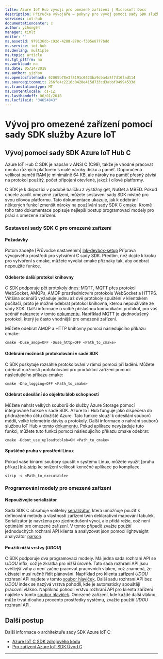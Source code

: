 ```yaml
---
title: Azure IoT Hub vývoji pro omezené zařízení | Microsoft Docs
description: Příručka vývojáře – pokyny pro vývoj pomocí sady SDK služby Azure IoT pro omezené zařízení.
services: iot-hub
documentationcenter: c
author: yzhong94
manager: timlt
editor: ''
ms.assetid: 979136db-c92d-4288-870c-f305e8777bdd
ms.service: iot-hub
ms.devlang: multiple
ms.topic: article
ms.tgt_pltfrm: na
ms.workload: na
ms.date: 05/24/2018
ms.author: yizhon
ms.openlocfilehash: 62065b78e3f8191c6423ba9dba4a8f7d16fad114
ms.sourcegitcommit: 266fe4c2216c0420e415d733cd3abbf94994533d
ms.translationtype: MT
ms.contentlocale: cs-CZ
ms.lasthandoff: 06/01/2018
ms.locfileid: "34654843"
---
```

# <a name="develop-for-constrained-devices-using-azure-iot-sdks"></a>Vývoj pro omezené zařízení pomocí sady SDK služby Azure IoT

## <a name="develop-using-azure-iot-hub-c-sdk"></a>Vývoj pomocí sady SDK Azure IoT Hub C
Azure IoT Hub C SDK je napsán v ANSI C (C99), takže je vhodné pracovat mnoha různých platforem s malé nároky disku a paměť.  Doporučená velikost paměti RAM je minimálně 64 KB, ale nároky na paměť přesný závisí na protokol použitý, počet připojení otevřené, jakož i cílové platformy.

C SDK je k dispozici v podobě balíčku z výstižný get, NuGet a MBED.  Pokud chcete zacílit omezené zařízení, můžete sestavení sady SDK místně pro svou cílovou platformu. Tato dokumentace ukazuje, jak k odebrání některých funkcí zmenšit nároky na používání sady SDK C [cmake][lnk-cmake].  Kromě toho tato dokumentace popisuje nejlepší postup programovací modely pro práci s omezené zařízení.

### <a name="building-the-c-sdk-for-constrained-devices"></a>Sestavení sady SDK C pro omezené zařízení
#### <a name="prerequisites"></a>Požadavky
Potom zadejte [Průvodce nastavením] [ lnk-devbox-setup] Příprava vývojového prostředí pro vytváření C sady SDK.  Předtím, než dojde k kroku pro vytvoření s cmake, můžete vyvolat cmake příznaky tak, aby odebrat nepoužité funkce.

#### <a name="remove-additional-protocol-libraries"></a>Odeberte další protokol knihovny
C SDK podporuje pět protokoly dnes: MQTT, MQTT přes protokol WebSocket, AMQPs, AMQP prostřednictvím protokolu WebSocket a HTTPS.    Většina scénářů vyžaduje jednu až dvě protokoly spuštění v klientském počítači, proto je možné odebrat protokol knihovna, kterou nepoužíváte ze sady SDK.  Další informace o volbě příslušnou komunikační protokol, pro váš scénář naleznete v tomto [dokumentu][lnk-choosing-protocol].  Například MQTT je zjednodušený protokol, který je často vhodnější pro omezené zařízení.

Můžete odebrat AMQP a HTTP knihovny pomocí následujícího příkazu cmake:
```
cmake -Duse_amqp=OFF -Duse_http=OFF <Path_to_cmake>
```

#### <a name="remove-sdk-logging-capability"></a>Odebrání možnosti protokolování v sadě SDK
C SDK poskytuje rozsáhlé protokolování v rámci pomoci při ladění. Můžete odebrat možnosti protokolování pro produkční zařízení pomocí následujícího příkazu cmake:
```
cmake -Dno_logging=OFF <Path_to_cmake>
```

#### <a name="remove-upload-to-blob-capability"></a>Odebrat odesílání do objektu blob schopností
Můžete nahrát velkých souborů do služby Azure Storage pomocí integrované funkce v sadě SDK.  Azure IoT Hub funguje jako dispečera do přidruženého účtu úložiště Azure.  Tato funkce slouží k odesílání souborů médií, velké telemetrie dávky a protokoly.  Další informace o nahrání souborů službou IoT Hub v tomto [dokumentu][lnk-hub-file-upload].  Pokud aplikace nevyžaduje tuto funkci, můžete tuto funkci pomocí následujícího příkazu cmake odebrat:
```
cmake -Ddont_use_uploadtoblob=ON <Path_to_cmake>
```
#### <a name="running-strip-on-linux-environment"></a>Spuštěné pruhu v prostředí Linux
Pokud vaše binární soubory spustit v systému Linux, můžete využít [pruhu příkaz] [ lnk-strip] ke snížení velikosti konečné aplikace po kompilace.
```
strip -s <Path_to_executable>
```

### <a name="programming-models-for-constrained-devices"></a>Programování modely pro omezené zařízení
#### <a name="avoid-using-the-serializer"></a>Nepoužívejte serializátor
Sada SDK C obsahuje volitelný [serializátor][lnk-serializer], která umožňuje použít k definování metody a vlastnosti zařízení twin deklarativní mapování tabulek.  Serializátor je navržena pro zjednodušení vývoj, ale přidá režie, což není optimální pro omezené zařízení.  V tomto případě zvažte použití jednoduchých rozhraní API klienta a analyzovat json pomocí lightweight analyzátor [parson][lnk-parson].

#### <a name="use-the-lower-layer-ll"></a>Použití nižší vrstvy (_UDOU_)
C SDK podporuje dva programovací modely.  Má jedna sada rozhraní API se _UDOU_ infix, což je zkratka pro nižší úrovně.  Tato sada rozhraní API jsou světlejší váhy a není začne pracovat pracovních vláken, což znamená, že uživatel musí ručně řídit plánování.  Například pro klienta zařízení _UDOU_ rozhraní API najdete v tomto [soubor hlaviček](https://github.com/Azure/azure-iot-sdk-c/blob/master/iothub_client/inc/iothub_device_client_ll.h).  Další sadu rozhraní API bez _UDOU_ index se nazývá vrstva pohodlí, kde je automaticky spouštějí pracovní vlákno.  Například pohodlí vrstvu rozhraní API pro klienta zařízení najdete v tomto [soubor hlaviček](https://github.com/Azure/azure-iot-sdk-c/blob/master/iothub_client/inc/iothub_device_client.h).  Omezené zařízení, kde každé další vlákno, může trvat dlouhou procento prostředky systému, zvažte použití _UDOU_ rozhraní API.

## <a name="next-steps"></a>Další postup
Další informace o architektuře sady SDK Azure IoT C:
-   [Azure IoT C SDK zdrojového kódu](https://github.com/Azure/azure-iot-sdk-c/)
-   [Pro zařízení Azure IoT SDK Úvod C](https://docs.microsoft.com/azure/iot-hub/iot-hub-device-sdk-c-intro)

------
[lnk-cmake]: https://cmake.org/
[lnk-devbox-setup]:  https://github.com/Azure/azure-iot-sdk-c/blob/master/doc/devbox_setup.md
[lnk-choosing-protocol]: https://docs.microsoft.com/azure/iot-hub/iot-hub-devguide-protocols
[lnk-hub-file-upload]: https://docs.microsoft.com/en-us/azure/iot-hub/iot-hub-devguide-file-upload
[lnk-strip]: https://en.wikipedia.org/wiki/Strip_(Unix)
[lnk-serializer]: https://github.com/Azure/azure-iot-sdk-c/tree/master/serializer
[lnk-parson]: https://github.com/kgabis/parson